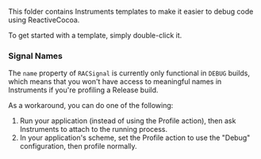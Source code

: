 This folder contains Instruments templates to make it easier to debug
code using ReactiveCocoa.

To get started with a template, simply double-click it.

### Signal Names

The `name` property of `RACSignal` is currently only functional in `DEBUG`
builds, which means that you won't have access to meaningful names in
Instruments if you're profiling a Release build.

As a workaround, you can do one of the following:

 1. Run your application (instead of using the Profile action), then ask
    Instruments to attach to the running process.
 2. In your application's scheme, set the Profile action to use the "Debug"
    configuration, then profile normally.
